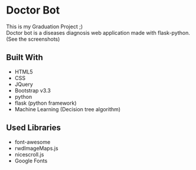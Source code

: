 # Doctor Bot

This is my Graduation Project ;)  
Doctor bot is a diseases diagnosis web application made with flask-python. (See the screenshots)

## Built With

* HTML5
* CSS
* JQuery
* Bootstrap v3.3
* python
* flask (python framework)
* Machine Learning (Decision tree algorithm)

## Used Libraries

* font-awesome
* rwdImageMaps.js
* nicescroll.js
* Google Fonts


